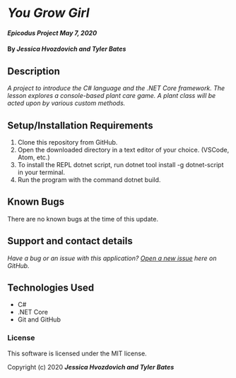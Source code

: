 # _You Grow Girl_

#### _Epicodus Project May 7, 2020_

#### By _**Jessica Hvozdovich and Tyler Bates**_

## Description

_A project to introduce the C# language and the .NET Core framework. The lesson explores a console-based plant care game. A plant class will be acted upon by various custom methods._

## Setup/Installation Requirements

1. Clone this repository from GitHub.
2. Open the downloaded directory in a text editor of your choice.
  (VSCode, Atom, etc.)
3. To install the REPL dotnet script, run dotnet tool install -g dotnet-script in your terminal.
4. Run the program with the command dotnet build.

## Known Bugs

There are no known bugs at the time of this update.
 
## Support and contact details

_Have a bug or an issue with this application? [Open a new issue](https://github.com/tyler/riddles-of-the-sphinx/issues) here on GitHub._

## Technologies Used

* C#
* .NET Core
* Git and GitHub

### License

This software is licensed under the MIT license.

Copyright (c) 2020 **_Jessica Hvozdovich and Tyler Bates_**